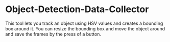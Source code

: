 # Object-Detection-Data-Collector
This tool lets you track an object using HSV values and creates a bounding box around it. You can resize the bounding box and move the object around and save the frames by the press of a button.
